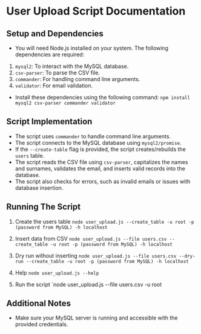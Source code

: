 # User Upload Script Documentation
## Setup and Dependencies
- You will need Node.js installed on your system. The following dependencies are required:
1. `mysql2`: To interact with the MySQL database.
2. `csv-parser`: To parse the CSV file.
3. `commander`: For handling command line arguments.
4. `validator`: For email validation.

- Install these dependencies using the following command:
`npm install mysql2 csv-parser commander validator`
## Script Implementation
- The script uses `commander` to handle command line arguments.
- The script connects to the MySQL database using `mysql2/promise`.
- If the `--create-table` flag is provided, the script creates/rebuilds the `users` table.
- The script reads the CSV file using  `csv-parser`, capitalizes the names and surnames, validates the email, and inserts valid records into the database.
- The script also checks for errors, such as invalid emails or issues with database insertion.
## Running The Script

1. Create the users table
`node user_upload.js --create_table -u root -p (password from MySQL) -h localhost`

2. Insert data from CSV
`node user_upload.js --file users.csv --create_table -u root -p (password from MySQL) -h localhost`

3. Dry run without inserting
`node user_upload.js --file users.csv --dry-run --create_table -u root -p (password from MySQL) -h localhost`

4. Help
`node user_upload.js --help`

5. Run the script 
`node user_upload.js --file users.csv -u root

## Additional Notes
- Make sure your MySQL server is running and accessible with the provided credentials.